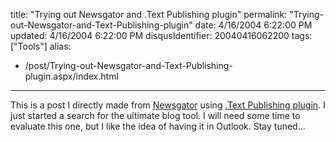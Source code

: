 title: "Trying out Newsgator and .Text Publishing plugin"
permalink: "Trying-out-Newsgator-and-Text-Publishing-plugin"
date: 4/16/2004 6:22:00 PM
updated: 4/16/2004 6:22:00 PM
disqusIdentifier: 20040416062200
tags: ["Tools"]
alias:
 - /post/Trying-out-Newsgator-and-Text-Publishing-plugin.aspx/index.html
---

This is a post I directly made from [Newsgator](http://newsgator.com/) using [.Text Publishing plugin](http://www.newsgator.com/download/plugins/NGASPNetWebLogPlugIn.msi). I just started a search for the ultimate blog tool. I will need some time to evaluate this one, but I like the idea of having it in Outlook. Stay tuned…
